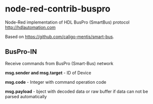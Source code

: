 # node-red-contrib-buspro
Node-Red implementation of HDL BusPro (SmartBus) protocol http://hdlautomation.com

Based on https://github.com/caligo-mentis/smart-bus.

## BusPro-IN 

<p>Receive commands from BusPro (Smart-Bus) network</p>
<p><b>msg.sender and msg.target</b> - ID of Device</p>
<p><b>msg.code</b> - Integer with command operation code</p>
<p><b>msg.payload</b> - bject with decoded data or raw buffer if data can not be parsed automatically</p>